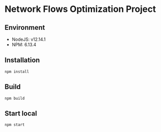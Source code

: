 # Network Flows Optimization Project

## Environment

- NodeJS: v12.14.1
- NPM: 6.13.4

## Installation

`npm install`

## Build

`npm build`

## Start local

`npm start`